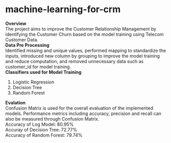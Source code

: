 # machine-learning-for-crm
**Overview**\
The project aims to improve the Customer Relationship Management by identifying the Customer Churn based on the model training using Telecom Customer Data.\
**Data Pre Processing**\
Identified missing and unique values, performed mapping to standardize the inputs, introduced new column by grouping to improve the model training and reduce computation, and removed unnecessary data such as customer_id for model training.\
**Classifiers used for Model Training**
1. Logistic Regression
2. Decision Tree
3. Random Forest

**Evalation**\
Confusion Matrix is used for the overall evaluation of the implemented models. Performance metrics including accuracy, precision and recall can also be measured through Confusion Matrix.\
Accuracy of Log Model: 80.95%\
Accuray of Decision Tree: 72.77%\
Accuracy of Random Forest: 79.74%
